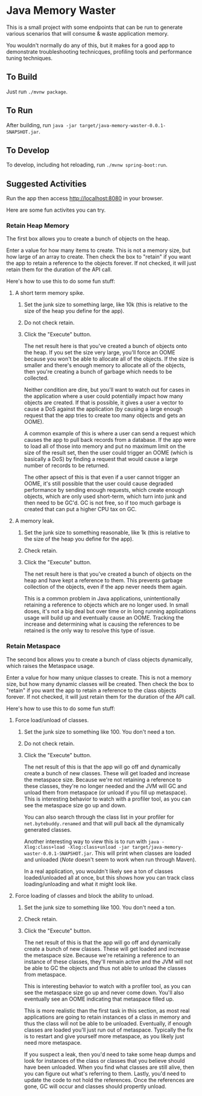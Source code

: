 # Java Memory Waster

This is a small project with some endpoints that can be run to generate various scenarios that will consume & waste application memory.

You wouldn't normally do any of this, but it makes for a good app to demonstrate troubleshooting technicques, profiling tools and performance tuning techniques.

## To Build

Just run `./mvnw package`.

## To Run

After building, run `java -jar target/java-memory-waster-0.0.1-SNAPSHOT.jar`.

## To Develop

To develop, including hot reloading, run `./mvnw spring-boot:run`.

## Suggested Activities

Run the app then access [http://localhost:8080](http://localhost:8080) in your browser.

Here are some fun activites you can try.

### Retain Heap Memory

The first box allows you to create a bunch of objects on the heap. 

Enter a value for how many items to create. This is not a memory size, but how large of an array to create. Then check the box to "retain" if you want the app to retain a reference to the objects forever. If not checked, it will just retain them for the duration of the API call.

Here's how to use this to do some fun stuff:

1. A short term memory spike.
    1. Set the junk size to something large, like 10k (this is relative to the size of the heap you define for the app).
    2. Do not check retain.
    3. Click the "Execute" button.

        The net result here is that you've created a bunch of objects onto the heap. If you set the size very large, you'll force an OOME because you won't be able to allocate all of the objects. If the size is smaller and there's enough memory to allocate all of the objects, then you're creating a bunch of garbage which needs to be collected.

        Neither condition are dire, but you'll want to watch out for cases in the application where a user could potentially impact how many objects are created. If that is possible, it gives a user a vector to cause a DoS against the application (by causing a large enough request that the app tries to create too many objects and gets an OOME). 
    
        A common example of this is where a user can send a request which causes the app to pull back records from a database. If the app were to load all of those into memory and put no maximum limit on the size of the result set, then the user could trigger an OOME (which is basically a DoS) by finding a request that would cause a large number of records to be returned.

        The other apsect of this is that even if a user cannot trigger an OOME, it's still possible that the user could cause degraded performance by sending enough requests, which create enough objects, which are only used short-term, which turn into junk and then need to be GC'd. GC is not free, so if too much garbage is created that can put a higher CPU tax on GC.

2. A memory leak.
    1. Set the junk size to something reasonable, like 1k (this is relative to the size of the heap you define for the app).
    2. Check retain.
    3. Click the "Execute" button.

        The net result here is that you've created a bunch of objects on the heap and have kept a reference to them. This prevents garbage collection of the objects, even if the app never needs them again.

        This is a common problem in Java applications, unintentionally retaining a reference to objects which are no longer used. In small doses, it's not a big deal but over time or in long running applications usage will build up and eventually cause an OOME. Tracking the increase and determining what is causing the references to be retained is the only way to resolve this type of issue.

### Retain Metaspace

The second box allows you to create a bunch of class objects dynamically, which raises the Metaspace usage. 

Enter a value for how many unique classes to create. This is not a memory size, but how many dynamic classes will be created. Then check the box to "retain" if you want the app to retain a reference to the class objects forever. If not checked, it will just retain them for the duration of the API call.

Here's how to use this to do some fun stuff:

1. Force load/unload of classes.
    1. Set the junk size to something like 100. You don't need a ton.
    2. Do not check retain.
    3. Click the "Execute" button.

        The net result of this is that the app will go off and dynamically create a bunch of new classes. These will get loaded and increase the metaspace size. Because we're not retaining a reference to these classes, they're no longer needed and the JVM will GC and unload them from metaspace (or unload if you fill up metaspace). This is interesting behavior to watch with a profiler tool, as you can see the metaspace size go up and down. 
    
        You can also search through the class list in your profiler for `net.bytebuddy.renamed` and that will pull back all the dynamically generated classes.

        Another interesting way to view this is to run with `java -Xlog:class+load -Xlog:class+unload -jar target/java-memory-waster-0.0.1-SNAPSHOT.jar`. This will print when classes are loaded and unloaded (*Note* doesn't seem to work when run through Maven).

        In a real application, you wouldn't likely see a ton of classes loaded/unloaded all at once, but this shows how you can track class loading/unloading and what it might look like.

2. Force loading of classes and block the ability to unload.
    1. Set the junk size to something like 100. You don't need a ton.
    2. Check retain.
    3. Click the "Execute" button.
  
        The net result of this is that the app will go off and dynamically create a bunch of new classes. These will get loaded and increase the metaspace size. Because we're retaining a reference to an instance of these classes, they'll remain active and the JVM will not be able to GC the objects and thus not able to unload the classes from metaspace. 
  
        This is interesting behavior to watch with a profiler tool, as you can see the metaspace size go up and never come down. You'll also eventually see an OOME indicating that metaspace filled up.

        This is more realistic than the first task in this section, as most real applications are going to retain instances of a class in memory and thus the class will not be able to be unloaded. Eventually, if enough classes are loaded you'll just run out of metaspace. Typically the fix is to restart and give yourself more metaspace, as you likely just need more metaspace. 
  
        If you suspect a leak, then you'd need to take some heap dumps and look for instances of the class or classes that you believe should have been unloaded. When you find what classes are still alive, then you can figure out what's referring to them. Lastly, you'd need to update the code to not hold the references. Once the references are gone, GC will occur and classes should propertly unload.
